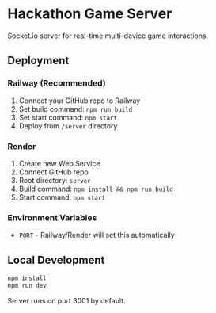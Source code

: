 # Hackathon Game Server

Socket.io server for real-time multi-device game interactions.

## Deployment

### Railway (Recommended)
1. Connect your GitHub repo to Railway
2. Set build command: `npm run build`
3. Set start command: `npm start`
4. Deploy from `/server` directory

### Render
1. Create new Web Service
2. Connect GitHub repo
3. Root directory: `server`
4. Build command: `npm install && npm run build`
5. Start command: `npm start`

### Environment Variables
- `PORT` - Railway/Render will set this automatically

## Local Development
```bash
npm install
npm run dev
```

Server runs on port 3001 by default.